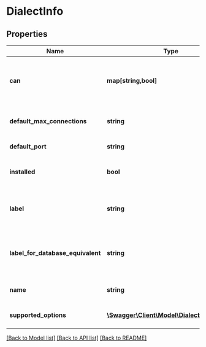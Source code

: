 # DialectInfo

## Properties
Name | Type | Description | Notes
------------ | ------------- | ------------- | -------------
**can** | **map[string,bool]** | Operations the current user is able to perform on this object | [optional] 
**default_max_connections** | **string** | Default number max connections | [optional] 
**default_port** | **string** | Default port number | [optional] 
**installed** | **bool** | Is the supporting driver installed | [optional] 
**label** | **string** | The human-readable label of the connection | [optional] 
**label_for_database_equivalent** | **string** | What the dialect calls the equivalent of a normal SQL table | [optional] 
**name** | **string** | The name of the dialect | [optional] 
**supported_options** | [**\Swagger\Client\Model\DialectInfoOptions**](DialectInfoOptions.md) | Option support details | [optional] 

[[Back to Model list]](../README.md#documentation-for-models) [[Back to API list]](../README.md#documentation-for-api-endpoints) [[Back to README]](../README.md)


